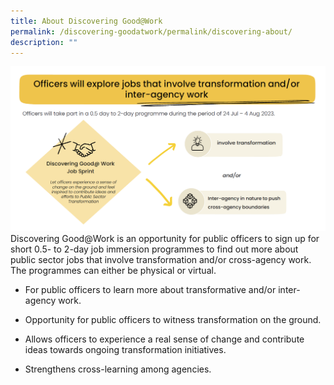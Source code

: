 ```yaml
---
title: About Discovering Good@Work
permalink: /discovering-goodatwork/permalink/discovering-about/
description: ""
---
```


![](/images/JS%20Gen/about%20js.png)Discovering Good@Work is an opportunity for public officers to sign up for short 0.5- to 2-day job immersion programmes to find out more about public sector jobs that involve transformation and/or cross-agency work. The programmes can either be physical or virtual.

   

* For public officers to learn more about transformative and/or inter-agency work.

* Opportunity for public officers to witness transformation on the ground.
 
* Allows officers to experience a real sense of change and contribute ideas towards ongoing transformation initiatives.  

* Strengthens cross-learning among agencies.
